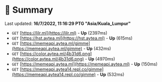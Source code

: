 # 📖 Summary
Last updated: **16/7/2022, 11:16:29 PTG "Asia/Kuala_Lumpur"**

- `GET` [https://lilr.ml](https://lilr.ml) - **Up** (2397ms)
- `GET` [https://hst.aytea.ml](https://hst.aytea.ml) - **Up** (615ms)
- `GET` [https://memeapi.aytea.ml/gimme](https://memeapi.aytea.ml/gimme) - **Up** (432ms)
- `GET` [https://color.aytea.ml/4b31d6.png](https://color.aytea.ml/4b31d6.png) - **Up** (4970ms)
- `GET` [https://memeapi.aytea.ml](https://memeapi.aytea.ml) - **Up** (150ms)
- `GET` [https://memeapi.aytea14.repl.co/gimme](https://memeapi.aytea14.repl.co/gimme) - **Up** (532ms)
